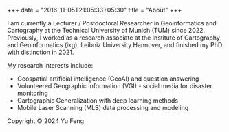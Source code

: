+++
date = "2016-11-05T21:05:33+05:30"
title = "About"
+++

I am currently a Lecturer / Postdoctoral Researcher in Geoinformatics and Cartography at the Technical University of Munich (TUM) since 2022. Previously, I worked as a research associate at the Institute of Cartography and Geoinformatics (ikg), Leibniz University Hannover, and finished my PhD with distinction in 2021.

My research interests include:

* Geospatial artificial intelligence (GeoAI) and question answering
* Volunteered Geographic Information (VGI) - social media for disaster monitoring
* Cartographic Generalization with deep learning methods
* Mobile Laser Scanning (MLS) data processing and modeling

Copyright © 2024 Yu Feng
